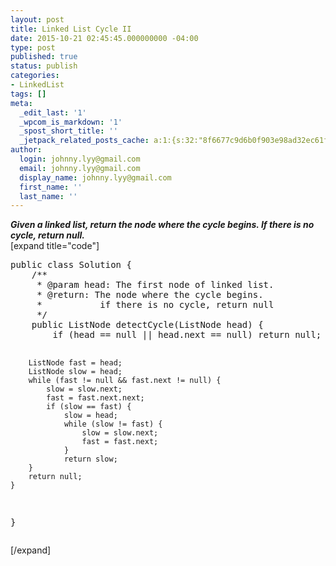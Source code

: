 ```yaml
---
layout: post
title: Linked List Cycle II
date: 2015-10-21 02:45:45.000000000 -04:00
type: post
published: true
status: publish
categories:
- LinkedList
tags: []
meta:
  _edit_last: '1'
  _wpcom_is_markdown: '1'
  _spost_short_title: ''
  _jetpack_related_posts_cache: a:1:{s:32:"8f6677c9d6b0f903e98ad32ec61f8deb";a:2:{s:7:"expires";i:1468905255;s:7:"payload";a:3:{i:0;a:1:{s:2:"id";i:298;}i:1;a:1:{s:2:"id";i:246;}i:2;a:1:{s:2:"id";i:603;}}}}
author:
  login: johnny.lyy@gmail.com
  email: johnny.lyy@gmail.com
  display_name: johnny.lyy@gmail.com
  first_name: ''
  last_name: ''
---
```

<p><strong><em>Given a linked list, return the node where the cycle begins. If there is no cycle, return null.</em></strong><br />
[expand title="code"]</p>
<pre>
public class Solution {
    /**
     * @param head: The first node of linked list.
     * @return: The node where the cycle begins. 
     *           if there is no cycle, return null
     */
    public ListNode detectCycle(ListNode head) {  
        if (head == null || head.next == null) return null;

        ListNode fast = head;
        ListNode slow = head;
        while (fast != null && fast.next != null) {
            slow = slow.next;
            fast = fast.next.next;
            if (slow == fast) {
                slow = head;
                while (slow != fast) {
                    slow = slow.next;
                    fast = fast.next;
                }
                return slow;          
        }
        return null;
    }
}
</pre>
<p>[/expand]</p>
